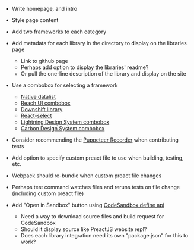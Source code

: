 * Write homepage, and intro
* Style page content
* Add two frameworks to each category

* Add metadata for each library in the directory to display on the libraries page
	* Link to github page
	* Perhaps add option to display the libraries' readme?
	* Or pull the one-line description of the library and display on the site
* Use a combobox for selecting a framework
	* [Native datalist](https://caniuse.com/#feat=datalist)
	* [Reach UI combobox](https://ui.reach.tech/combobox/)
	* [Downshift library](https://downshift.netlify.com/)
	* [React-select](https://react-select.com/)
	* [Lightning Design System combobox](https://www.lightningdesignsystem.com/components/combobox/)
	* [Carbon Design System combobox](https://www.carbondesignsystem.com/components/dropdown/code/)
* Consider recommending the [Puppeteer Recorder](https://chrome.google.com/webstore/detail/puppeteer-recorder/djeegiggegleadkkbgopoonhjimgehda) when contributing tests


* Add option to specify custom preact file to use when building, testing, etc.
* Webpack should re-bundle when custom preact file changes 
* Perhaps test command watches files and reruns tests on file change (including custom preact file)


* Add "Open in Sandbox" button using [CodeSandbox define api](https://codesandbox.io/docs/importing#define-api)
	* Need a way to download source files and build request for CodeSandbox
	* Should it display source like PreactJS website repl?
	* Does each library integration need its own "package.json" for this to work?

